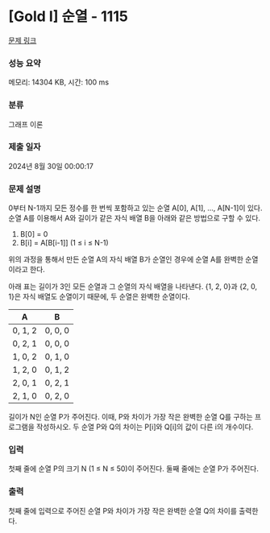 # [Gold I] 순열 - 1115 

[문제 링크](https://www.acmicpc.net/problem/1115) 

### 성능 요약

메모리: 14304 KB, 시간: 100 ms

### 분류

그래프 이론

### 제출 일자

2024년 8월 30일 00:00:17

### 문제 설명

<p>0부터 N-1까지 모든 정수를 한 번씩 포함하고 있는 순열 A[0], A[1], ..., A[N-1]이 있다. 순열 A를 이용해서 A와 길이가 같은 자식 배열 B을 아래와 같은 방법으로 구할 수 있다.</p>

<ol>
	<li>B[0] = 0</li>
	<li>B[i] = A[B[i-1]] (1 ≤ i ≤ N-1)</li>
</ol>

<p>위의 과정을 통해서 만든 순열 A의 자식 배열 B가 순열인 경우에 순열 A를 완벽한 순열이라고 한다.</p>

<p>아래 표는 길이가 3인 모든 순열과 그 순열의 자식 배열을 나타낸다. {1, 2, 0}과 {2, 0, 1}은 자식 배열도 순열이기 때문에, 두 순열은 완벽한 순열이다.</p>

<table class="table table-bordered table-center-20">
	<thead>
		<tr>
			<th>A</th>
			<th>B</th>
		</tr>
	</thead>
	<tbody>
		<tr>
			<td>0, 1, 2</td>
			<td>0, 0, 0</td>
		</tr>
		<tr>
			<td>0, 2, 1</td>
			<td>0, 0, 0</td>
		</tr>
		<tr>
			<td>1, 0, 2</td>
			<td>0, 1, 0</td>
		</tr>
		<tr>
			<td>1, 2, 0</td>
			<td>0, 1, 2</td>
		</tr>
		<tr>
			<td>2, 0, 1</td>
			<td>0, 2, 1</td>
		</tr>
		<tr>
			<td>2, 1, 0</td>
			<td>0, 2, 0</td>
		</tr>
	</tbody>
</table>

<p>길이가 N인 순열 P가 주어진다. 이때, P와 차이가 가장 작은 완벽한 순열 Q를 구하는 프로그램을 작성하시오. 두 순열 P와 Q의 차이는 P[i]와 Q[i]의 값이 다른 i의 개수이다.</p>

### 입력 

 <p>첫째 줄에 순열 P의 크기 N (1 ≤ N ≤ 50)이 주어진다. 둘째 줄에는 순열 P가 주어진다.</p>

### 출력 

 <p>첫째 줄에 입력으로 주어진 순열 P와 차이가 가장 작은 완벽한 순열 Q의 차이를 출력한다.</p>

